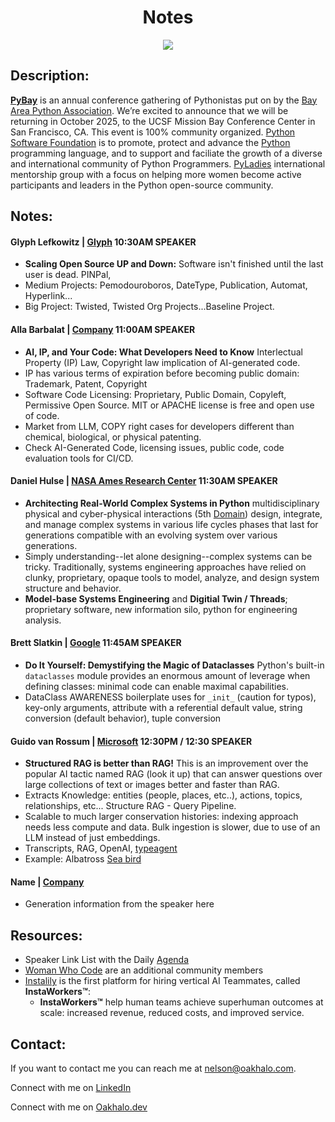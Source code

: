 <h1 align="center">Notes</h1>

<p align="center"><a href="https://pybay.org/"><img src="IMAGE"></img></a></p>

## Description:
**[PyBay](https://pybay.org/)** is an annual conference gathering of Pythonistas put on by the [Bay Area Python Association](https://www.bapya.org/). We’re excited to announce that we will be returning in October 2025, to the UCSF Mission Bay Conference Center in San Francisco, CA. This event is 100% community organized. [Python Software Foundation](https://www.python.org/psf-landing/) is to promote, protect and advance the [Python](https://www.python.org/) programming language, and to support and faciliate the growth of a diverse and international community of Python Programmers. [PyLadies](https://pyladies.com/) international mentorship group with a focus on helping more women become active participants and leaders in the Python open-source community. 

## Notes:
#### Glyph Lefkowitz | [Glyph](https://www.linkedin.com/in/glyph/) 10:30AM SPEAKER
- **Scaling Open Source UP and Down:** Software isn't finished until the last user is dead. PINPal,
- Medium Projects: Pemodouroboros, DateType, Publication, Automat, Hyperlink...
- Big Project: Twisted, Twisted Org Projects...Baseline Project.

#### Alla Barbalat | [Company](https://www.linkedin.com/in/allabarbalat/) 11:00AM SPEAKER
- **AI, IP, and Your Code: What Developers Need to Know** Interlectual Property (IP) Law, Copyright law implication of AI-generated code. 
- IP has various terms of expiration before becoming public domain: Trademark, Patent, Copyright
- Software Code Licensing: Proprietary, Public Domain, Copyleft, Permissive Open Source. MIT or APACHE license is free and open use of code.
- Market from LLM, COPY right cases for developers different than chemical, biological, or physical patenting.
- Check AI-Generated Code, licensing issues, public code, code evaluation tools for CI/CD.

#### Daniel Hulse | [NASA Ames Research Center](https://www.linkedin.com/in/hulsedaniel/) 11:30AM SPEAKER
- **Architecting Real-World Complex Systems in Python** multidisciplinary physical and cyber-physical interactions (5th [Domain](https://www.cfr.org/book/fifth-domain)) design, integrate, and manage complex systems in various life cycles phases that last for generations compatible with an evolving system over various generations. 
- Simply understanding--let alone designing--complex systems can be tricky. Traditionally, systems engineering approaches have relied on clunky, proprietary, opaque tools to model, analyze, and design system structure and behavior.
- **Model-base Systems Engineering** and **Digitial Twin / Threads**; proprietary software, new information silo, python for engineering analysis. 

#### Brett Slatkin | [Google](https://www.linkedin.com/in/bslatkin/) 11:45AM SPEAKER
- **Do It Yourself: Demystifying the Magic of Dataclasses** Python's built-in `dataclasses` module provides an enormous amount of leverage when defining classes: minimal code can enable maximal capabilities.
- DataClass AWARENESS boilerplate uses for `_init_` (caution for typos), key-only arguments, attribute with a referential default value, string conversion (default behavior), tuple conversion

#### Guido van Rossum | [Microsoft](https://www.linkedin.com/in/guido-van-rossum-4a0756/) 12:30PM / 12:30 SPEAKER
- **Structured RAG is better than RAG!** This is an improvement over the popular AI tactic named RAG (look it up) that can answer questions over large collections of text or images better and faster than RAG.
- Extracts Knowledge: entities (people, places, etc..), actions, topics, relationships, etc... Structure RAG - Query Pipeline.
- Scalable to much larger conservation histories: indexing approach needs less compute and data. Bulk ingestion is slower, due to use of an LLM instead of just embeddings.
- Transcripts, RAG, OpenAI, [typeagent](https://www.piwheels.org/project/typeagent/)
- Example: Albatross [Sea bird](https://en.wikipedia.org/wiki/Albatross)

#### Name | [Company](link)
- Generation information from the speaker here


## Resources:
- Speaker Link List with the Daily [Agenda](https://pybay.org/speaking/talk-list-2025/)
- [Woman Who Code](https://womenwhocode.com/) are an additional community members
- [Instalily](https://instalily.ai/) is the first platform for hiring vertical AI Teammates, called **InstaWorkers™**:
    - **InstaWorkers™** help human teams achieve superhuman outcomes at scale: increased revenue, reduced costs, and improved service.

## Contact:
<!--- You can add in your linkedin, medium, stack overflow, dev.to account, etc. here --->
If you want to contact me you can reach me at <nelson@oakhalo.com>.

Connect with me on <a href="https://www.linkedin.com/in/ayla-nelson/">LinkedIn</a>

Connect with me on <a href="https://github.com/oakHalo">Oakhalo.dev</a>

<!-- 
### TODO stx: 
Future Structure (stx):
backend
frontend
images
screenShots [contains video link]
troubleShooting [contains issues resolved]
-->
